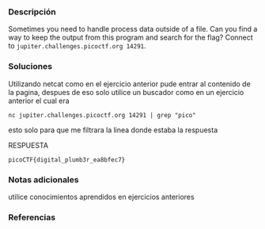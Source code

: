 ### Descripción 
Sometimes you need to handle process data outside of a file. Can you find a way to keep the output from this program and search for the flag? Connect to `jupiter.challenges.picoctf.org 14291`.

### Soluciones

Utilizando netcat como en el ejercicio anterior pude entrar al contenido de la pagina, despues de eso solo utilice un buscador como en un ejercicio anterior el cual era 

```
nc jupiter.challenges.picoctf.org 14291 | grep "pico"
```

esto solo para que me filtrara la linea donde estaba la respuesta


RESPUESTA

```
picoCTF{digital_plumb3r_ea8bfec7}
```


### Notas adicionales 

utilice conocimientos aprendidos en ejercicios anteriores

### Referencias 
